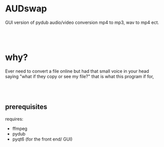 # AUDswap
GUI version of pydub audio/video conversion mp4 to mp3, wav to mp4 ect.

<br> <br>
# why?
Ever need to convert a file online but had that small voice in your head saying "what if they copy or see my file?" 
that is what this program if for, 

<br><br>
## prerequisites 
requires: 
* ffmpeg
* pydub
* pyqt6 (for the front end/ GUI)
